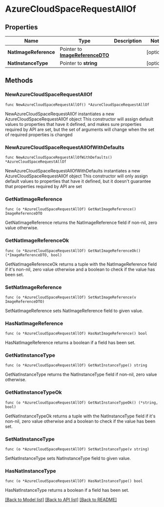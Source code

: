 # AzureCloudSpaceRequestAllOf

## Properties

Name | Type | Description | Notes
------------ | ------------- | ------------- | -------------
**NatImageReference** | Pointer to [**ImageReferenceDTO**](ImageReferenceDTO.md) |  | [optional] 
**NatInstanceType** | Pointer to **string** |  | [optional] 

## Methods

### NewAzureCloudSpaceRequestAllOf

`func NewAzureCloudSpaceRequestAllOf() *AzureCloudSpaceRequestAllOf`

NewAzureCloudSpaceRequestAllOf instantiates a new AzureCloudSpaceRequestAllOf object
This constructor will assign default values to properties that have it defined,
and makes sure properties required by API are set, but the set of arguments
will change when the set of required properties is changed

### NewAzureCloudSpaceRequestAllOfWithDefaults

`func NewAzureCloudSpaceRequestAllOfWithDefaults() *AzureCloudSpaceRequestAllOf`

NewAzureCloudSpaceRequestAllOfWithDefaults instantiates a new AzureCloudSpaceRequestAllOf object
This constructor will only assign default values to properties that have it defined,
but it doesn't guarantee that properties required by API are set

### GetNatImageReference

`func (o *AzureCloudSpaceRequestAllOf) GetNatImageReference() ImageReferenceDTO`

GetNatImageReference returns the NatImageReference field if non-nil, zero value otherwise.

### GetNatImageReferenceOk

`func (o *AzureCloudSpaceRequestAllOf) GetNatImageReferenceOk() (*ImageReferenceDTO, bool)`

GetNatImageReferenceOk returns a tuple with the NatImageReference field if it's non-nil, zero value otherwise
and a boolean to check if the value has been set.

### SetNatImageReference

`func (o *AzureCloudSpaceRequestAllOf) SetNatImageReference(v ImageReferenceDTO)`

SetNatImageReference sets NatImageReference field to given value.

### HasNatImageReference

`func (o *AzureCloudSpaceRequestAllOf) HasNatImageReference() bool`

HasNatImageReference returns a boolean if a field has been set.

### GetNatInstanceType

`func (o *AzureCloudSpaceRequestAllOf) GetNatInstanceType() string`

GetNatInstanceType returns the NatInstanceType field if non-nil, zero value otherwise.

### GetNatInstanceTypeOk

`func (o *AzureCloudSpaceRequestAllOf) GetNatInstanceTypeOk() (*string, bool)`

GetNatInstanceTypeOk returns a tuple with the NatInstanceType field if it's non-nil, zero value otherwise
and a boolean to check if the value has been set.

### SetNatInstanceType

`func (o *AzureCloudSpaceRequestAllOf) SetNatInstanceType(v string)`

SetNatInstanceType sets NatInstanceType field to given value.

### HasNatInstanceType

`func (o *AzureCloudSpaceRequestAllOf) HasNatInstanceType() bool`

HasNatInstanceType returns a boolean if a field has been set.


[[Back to Model list]](../README.md#documentation-for-models) [[Back to API list]](../README.md#documentation-for-api-endpoints) [[Back to README]](../README.md)


